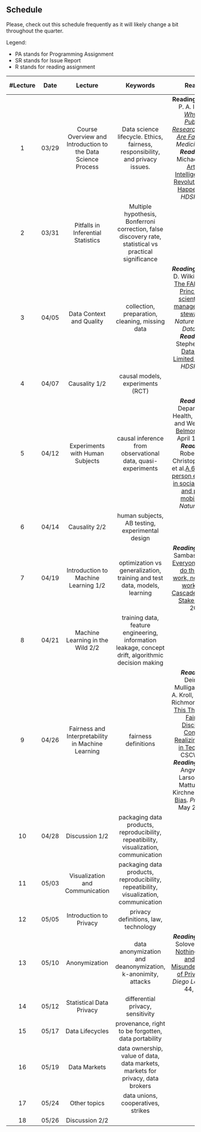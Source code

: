 ## Schedule

Please, check out this schedule frequently as it will likely change a bit throughout the quarter.

Legend:

- PA stands for Programming Assignment
- SR stands for Issue Report
- R stands for reading assignment


| #Lecture | Date  |                           Lecture                            |                           Keywords                           | Readings |       Important Dates        |
| :------: | :---: | :----------------------------------------------------------: | :----------------------------------------------------------: | :------: | :--------------------------: |
|    1     | 03/29 | Course Overview and Introduction to the Data Science Process | Data science lifecycle. Ethics, fairness, responsibility, and privacy issues. |  **Reading 1.1:** John P. A. Ioannidis *[Why Most Published Research Findings Are False](https://journals.plos.org/plosmedicine/article?id=10.1371/journal.pmed.0020124&xid=17259,15700019,15700186,15700190,15700248)* *PLOS Medicine*. 2005 ***Reading 1.2***: Michael Jordan [Artificial Intelligence: The Revolution Hasn't Happened Yet](https://hdsr.mitpress.mit.edu/pub/wot7mkc1). *HDSR* 2019.       | *PA0 assigned* *SR assigned* *R1 assigned* |
|    2     | 03/31 |              Pitfalls in Inferential Statistics              | Multiple hypothesis, Bonferroni correction, false discovery rate, statistical vs practical significance |          |          | 
|    3     | 04/05 |                   Data Context and Quality                   |       collection, preparation, cleaning, missing data        |  ***Reading 2.1***: Mark D. Wilkinson et al. [The FAIR Guiding Principles for scientific data management and stewardship](https://www.nature.com/articles/sdata201618?ref=https://githubhelp.com). *Nature Scientific Data.* 2016 ***Reading 2.2***: Stephen Stigler. [Data Have a Limited Shelf Life](https://hdsr.mitpress.mit.edu/pub/iu26pfw1). *HDSR* 2019.         |  *R1 due* *PA0 due* *R2 assigned* *PA1 assigned*     |
|    4     | 04/07 |                        Causality 1/2                         |              causal models,  experiments (RCT)               |          |        |
|    5     | 04/12 |       Experiments with Human Subjects         | causal inference from observational data, quasi-experiments  |  ***Reading 3.1***: Department of Health, Education, and Welfare. [The Belmont Report](https://www.hhs.gov/ohrp/sites/default/files/the-belmont-report-508c_FINAL.pdf). April 18, 1979. ***Reading 3.2*** Robert Bond, Christopher Fariss et al.[A 61-million-person experiment in social influence and political mobilization](https://www.nature.com/articles/nature11421). *Nature* 2012.    |     *PA1 due PA2 assigned R3 assigned*     |
|    6     | 04/14 |   Causality 2/2       |       human subjects, AB testing, experimental design        |          |     |
|    7     | 04/19 |             Introduction to Machine Learning 1/2             | optimization vs generalization, training and test data, models, learning |   ***Reading 4***: Nithya Sambasivan et al. [Everyone wants to do the model work, not the data work”: Data Cascades in High-Stakes AI](https://research.google/pubs/pub49953/). *CHI* 2021.     |     *PA2 due* *R3 due* *PA3 assigned* *PA4 assigned* *R4 assigned*   |  
|    8     | 04/21 |               Machine Learning in the Wild 2/2               | training data, feature engineering, information leakage, concept drift, algorithmic decision making |          |            |
|    9     | 04/26 |      Fairness and Interpretability in Machine Learning       |                     fairness definitions                     |  ***Reading 5.1*** Deirdre K. Mulligan, Joshua A. Kroll, Nitin Kohli, Richmond Y. Wong [This Thing Called Fairness: Disciplinary Confusion Realizing a Value in Technology](https://dl.acm.org/doi/10.1145/3359221) CSCW 2019 ***Reading 5.2*** Julia Angwin, Jeff Larson, Surya Mattu, Lauren Kirchner. [Machine Bias](https://www.propublica.org/article/machine-bias-risk-assessments-in-criminal-sentencing). *ProPublica*, May 23, 2016    |      *PA3 due* *R4 due*            |
|    10    | 04/28 |                        Discussion 1/2                        | packaging data products, reproducibility, repeatibility, visualization, communication |          |       |
|    11    | 05/03 |               Visualization and Communication                | packaging data products, reproducibility, repeatibility, visualization, communication |     |    *PA5 assigned*     |
|    12    | 05/05 |                   Introduction to Privacy                    |             privacy definitions, law, technology             |          |                     |
|    13    | 05/10 |                        Anonymization                         | data anonymization and deanonymization, k-anonimity, attacks | ***Reading 6***: Daniel Solove. ['I've Got Nothing to Hide' and Other Misunderstandings of Privacy](https://papers.ssrn.com/sol3/papers.cfm?abstract_id=998565). *San Diego Law Review* 44, 2007.         |    *PA5 due* *R6 assigned*    |
|    14    | 05/12 |                   Statistical Data Privacy                   |              differential privacy, sensitivity               |          |     *PA6 assigned*        |
|    15    | 05/17 |                       Data Lifecycles                        |     provenance, right to be forgotten, data portability      |          |     *PA4 due* *R6 due*     |
|    16    | 05/19 |                         Data Markets                         | data ownership, value of data, data markets, markets for privacy, data brokers |          |          *PA6 due*           |
|    17    | 05/24 |                         Other topics                         |              data unions, cooperatives, strikes              |          |           *SR due*           |
|    18    | 05/26 |                        Discussion 2/2                        |                                                              |          |                              |

